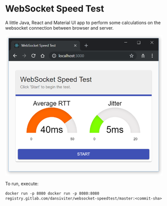 
# WebSocket Speed Test #

A little Java, React and Material UI app to perform some calculations on the websocket connection between browser and server.

<img src="images/screenshot.png" alt="Echo UI" width="550"/>

To run, execute:

```
docker run -p 8080 docker run -p 8080:8080 registry.gitlab.com/dansiviter/websocket-speedtest/master:<commit-sha>
```